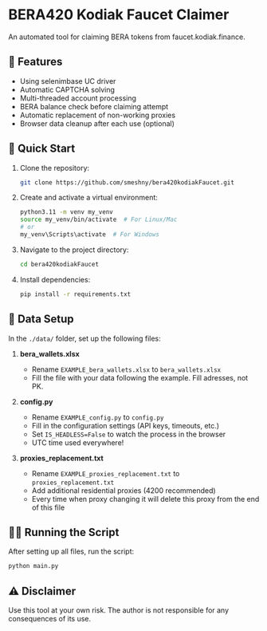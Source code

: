 # BERA420 Kodiak Faucet Claimer

An automated tool for claiming BERA tokens from faucet.kodiak.finance.

## 🚀 Features

- Using selenimbase UC driver
- Automatic CAPTCHA solving
- Multi-threaded account processing
- BERA balance check before claiming attempt
- Automatic replacement of non-working proxies
- Browser data cleanup after each use (optional)

## 🚀 Quick Start

1. Clone the repository:
   ```bash
   git clone https://github.com/smeshny/bera420kodiakFaucet.git
   ```

2. Create and activate a virtual environment:
   ```bash
   python3.11 -m venv my_venv
   source my_venv/bin/activate  # For Linux/Mac
   # or
   my_venv\Scripts\activate  # For Windows
   ```

3. Navigate to the project directory:
   ```bash
   cd bera420kodiakFaucet
   ```

4. Install dependencies:
   ```bash
   pip install -r requirements.txt
   ```

## 📁 Data Setup

In the `./data/` folder, set up the following files:

1. **bera_wallets.xlsx**
   - Rename `EXAMPLE_bera_wallets.xlsx` to `bera_wallets.xlsx`
   - Fill the file with your data following the example. Fill adresses, not PK.

2. **config.py**
   - Rename `EXAMPLE_config.py` to `config.py`
   - Fill in the configuration settings (API keys, timeouts, etc.)
   - Set `IS_HEADLESS=False` to watch the process in the browser
   - UTC time used everywhere!

3. **proxies_replacement.txt**
   - Rename `EXAMPLE_proxies_replacement.txt` to `proxies_replacement.txt`
   - Add additional residential proxies (4200 recommended)
   - Every time when proxy changing it will delete this proxy from the end of this file

## 🏃‍♂️ Running the Script

After setting up all files, run the script:

```bash
python main.py
```

## ⚠️ Disclaimer

Use this tool at your own risk. The author is not responsible for any consequences of its use.